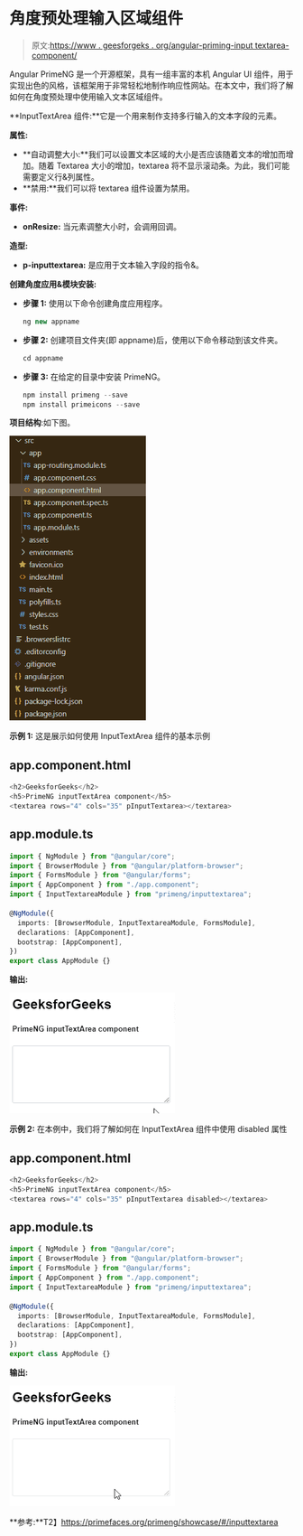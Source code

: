 # 角度预处理输入区域组件

> 原文:[https://www . geesforgeks . org/angular-priming-input textarea-component/](https://www.geeksforgeeks.org/angular-primeng-inputtextarea-component/)

Angular PrimeNG 是一个开源框架，具有一组丰富的本机 Angular UI 组件，用于实现出色的风格，该框架用于非常轻松地制作响应性网站。在本文中，我们将了解如何在角度预处理中使用输入文本区域组件。

**InputTextArea 组件:**它是一个用来制作支持多行输入的文本字段的元素。

**属性:**

*   **自动调整大小:**我们可以设置文本区域的大小是否应该随着文本的增加而增加。随着 Textarea 大小的增加，textarea 将不显示滚动条。为此，我们可能需要定义行&列属性。
*   **禁用:**我们可以将 textarea 组件设置为禁用。

**事件:**

*   **onResize:** 当元素调整大小时，会调用回调。

**造型:**

*   **p-inputtextarea:** 是应用于文本输入字段的指令&。

**创建角度应用&模块安装:**

*   **步骤 1:** 使用以下命令创建角度应用程序。

    ```ts
    ng new appname
    ```

*   **步骤 2:** 创建项目文件夹(即 appname)后，使用以下命令移动到该文件夹。

    ```ts
    cd appname
    ```

*   **步骤 3:** 在给定的目录中安装 PrimeNG。

    ```ts
    npm install primeng --save
    npm install primeicons --save
    ```

**项目结构**:如下图。

![](img/6e2ac1499ceea2e58d3439c1f9f0d39a.png)

**示例 1:** 这是展示如何使用 InputTextArea 组件的基本示例

## app.component.html

```ts
<h2>GeeksforGeeks</h2>
<h5>PrimeNG inputTextArea component</h5>
<textarea rows="4" cols="35" pInputTextarea></textarea>
```

## app.module.ts

```ts
import { NgModule } from "@angular/core";
import { BrowserModule } from "@angular/platform-browser";
import { FormsModule } from "@angular/forms";
import { AppComponent } from "./app.component";
import { InputTextareaModule } from "primeng/inputtextarea";

@NgModule({
  imports: [BrowserModule, InputTextareaModule, FormsModule],
  declarations: [AppComponent],
  bootstrap: [AppComponent],
})
export class AppModule {}
```

**输出:**

![](img/ce84d6e2344e7c0aca9073cd8988c3d1.png)

**示例 2:** 在本例中，我们将了解如何在 InputTextArea 组件中使用 disabled 属性

## app.component.html

```ts
<h2>GeeksforGeeks</h2>
<h5>PrimeNG inputTextArea component</h5>
<textarea rows="4" cols="35" pInputTextarea disabled></textarea>
```

## app.module.ts

```ts
import { NgModule } from "@angular/core";
import { BrowserModule } from "@angular/platform-browser";
import { FormsModule } from "@angular/forms";
import { AppComponent } from "./app.component";
import { InputTextareaModule } from "primeng/inputtextarea";

@NgModule({
  imports: [BrowserModule, InputTextareaModule, FormsModule],
  declarations: [AppComponent],
  bootstrap: [AppComponent],
})
export class AppModule {}
```

**输出:**

![](img/a602b87b507b274343369aa8259d36cc.png)

**参考:**T2】https://primefaces.org/primeng/showcase/#/inputtextarea